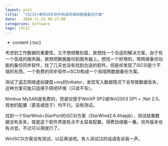 ```yaml
---
layout: post
title:  "ISCSI+单机同步软件构成局域网数据备份方案"
date:   2008-11-25 09:27:00
categories: Software
tags: iSCSI
---
```


* content
{:toc}

考虑到工作数据的重要性，又不想频繁刻盘，故想找一个合适的解决方案，由于有一个现成的服务器，故想把数据备份到服务器上。想找一个好用的，带网络备份功能的备份同步软件，找了几天也没有找到合适的软件。但是却发现了iSCSI是个不错的东西，一个免费的同步软件+iSCSI构成一个局域网数据备份方案。

测试了遥志网络虚拟硬盘+ms的Initiator，发现写入数据情况下会导致数据丢失，这种方案可能只适用于网吧环境（只读不写）。

Nimbus MySAN是免费的，但是仅限于WinXP SP2或Win2003 SP1 + .Net 2.0，其他的配置（更高或低于）均不行。没有测试。

找到一个StarWind+StarPort的iSCSI方案（StarWind2.6.4hapjb），测试结果数据没有丢失，就是这个软件界面有点不太容易配置，得费劲琢磨一番。另外版本也有点低，不过可以用就行了。

WinISCSI方案没有测试，以后再说吧。有人测试过的话请告诉我一声。